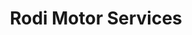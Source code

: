 ---
title: "Rodi Motor Services"
url: /vilafranca-del-penedes/rodi-motor-services/
shop: reparación de automóviles
---